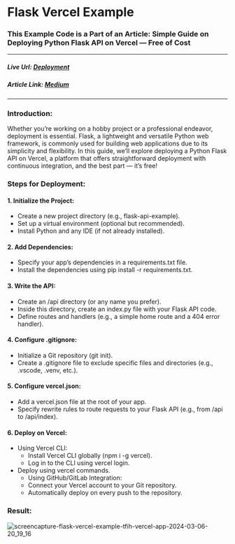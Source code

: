 # Flask Vercel Example

### This Example Code is a Part of an Article: Simple Guide on Deploying Python Flask API on Vercel — Free of Cost

<hr />

##### Live Url: [Deployment](https://flask-vercel-example-tfih.vercel.app/)
##### Article Link: [Medium](https://faraasat.medium.com/simple-guide-on-deploying-python-flask-api-on-vercel-free-of-cost-2c8bd983a40b)

<hr />

### Introduction:
Whether you’re working on a hobby project or a professional endeavor, deployment is essential. Flask, a lightweight and versatile Python web framework, is commonly used for building web applications due to its simplicity and flexibility. In this guide, we’ll explore deploying a Python Flask API on Vercel, a platform that offers straightforward deployment with continuous integration, and the best part — it’s free!

### Steps for Deployment:

#### 1. Initialize the Project:
- Create a new project directory (e.g., flask-api-example).
- Set up a virtual environment (optional but recommended).
- Install Python and any IDE (if not already installed).
#### 2. Add Dependencies:
- Specify your app’s dependencies in a requirements.txt file.
- Install the dependencies using pip install -r requirements.txt.
#### 3. Write the API:
- Create an /api directory (or any name you prefer).
- Inside this directory, create an index.py file with your Flask API code.
- Define routes and handlers (e.g., a simple home route and a 404 error handler).
#### 4. Configure .gitignore:
- Initialize a Git repository (git init).
- Create a .gitignore file to exclude specific files and directories (e.g., .vscode, .venv, etc.).
#### 5. Configure vercel.json:
- Add a vercel.json file at the root of your app.
- Specify rewrite rules to route requests to your Flask API (e.g., from /api to /api/index).
#### 6. Deploy on Vercel:
- Using Vercel CLI:
    - Install Vercel CLI globally (npm i -g vercel).
    - Log in to the CLI using vercel login.
- Deploy using vercel commands.
    - Using GitHub/GitLab Integration:
    - Connect your Vercel account to your Git repository.
    - Automatically deploy on every push to the repository.
 
### Result:
![screencapture-flask-vercel-example-tfih-vercel-app-2024-03-06-20_19_16](https://github.com/faraasat/flask-vercel-example/assets/63093876/8be54a24-bf61-4391-bdf0-84f50e2cef27)
